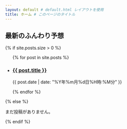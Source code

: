 ```yaml
---
layout: default # default.html レイアウトを使用
title: ホーム # このページのタイトル
---
```


## 最新のふんわり予想

{% if site.posts.size > 0 %}
  <ul class="post-list">
    {% for post in site.posts %}
      <li>
        <h3>
          <a href="{{ post.url | relative_url }}">
            {{ post.title }}
          </a>
        </h3>
        <p class="post-meta">
          <time datetime="{{ post.date | date_to_xmlschema }}">
            {{ post.date | date: "%Y年%m月%d日%H時:%M分" }}
          </time>
        </p>
        </li>
    {% endfor %}
  </ul>
{% else %}
  <p>まだ投稿がありません。</p>
{% endif %}
